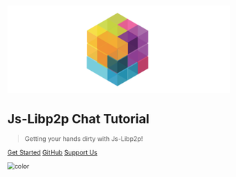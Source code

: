 ![logo](media/libp2p.png ':size=500')

# Js-Libp2p Chat Tutorial

> Getting your hands dirty with Js-Libp2p!

[Get Started](README.md)
[GitHub](https://github.com/shresthagrawal/jslibp2p-chat-tutorial)
[Support Us](https://gitcoin.co/grants/2118/learnp2p)

<!-- Overwrite Background Image with black -->

![color](#FFFFFF)
